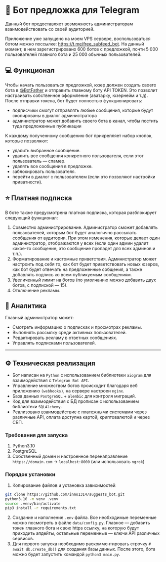 # 📨 Бот предложка для Telegram
Данный бот предоставляет возможность администраторам взаимодействовать со своей аудиторией.

Приложение уже запущено на моем VPS сервере, воспользоваться ботом можно поссылке: https://t.me/free_subfeed_bot.
На данный момент, в нем зарегистрировано 600 ботов с предложкой, почти 5 000 пользователей главного бота и 25 000 обычных пользователей.  
## 💻 Функционал
Чтобы начать пользоваться предложкой, юзер должен создать своего бота в [@BotFather](https://t.me/BotFather) и отправить главному боту API TOKEN. Это позволит настраивать собственное оформление (аватарку, юзернейм и т.д).
После отправки токена, бот будет полностью функционировать:
- подписчики смогут отправлять любые сообщения, которые будут скопированы в диалог администратора
- администратор может добавить своего бота в канал, чтобы постить туда предложенные публикации

К каждому полученному сообщению бот прикрепляет набор кнопок, которые позволяют:
- удалить выбранное сообщение.
- удалить все сообщения конкретного пользователя, если этот пользователь — спамер.
- удалять все сообщения в предложке.
- заблокировать пользователя.
- перейти в диалог с пользователем (если это позволяют настройки приватности).
## ⭐️ Платная подписка
В боте также предусмотрена платная подписка, которая разблокирует следующий функционал:
1. Совместно администрирование.
Администратор сможет добавлять пользователей, которым бот будет аналогично рассылать сообщения от аудитории.
При этом изменения, которые делает один администратор, отображаются у всех (если один админ удалит какое-то сообщение,
это сообщение пропадет для всех админов и т.п.).
2. Форматирование и кастомные приветствия.
Администратор может настроить под себя то, как бот будет приветствовать новых юзеров, как бот будет отвечать на предложенные собщения,
а также добавлять подпись ко всем публикуемым сообщениям.
3. Увеличенный лимит на ботов (по умолчанию можно добавить двух ботов, с подпиской — 15).
4. Отключение рекламы.

## 💼 Аналитика
Главный администратор может:
- Смотреть информацию о подписках и просмотрах рекламы.
- Выполнять рассылку среди активных пользователей.
- Редактировать рекламу в ответных сообщениях.
- Управлять подписками пользователей.

---

## ⚙️ Техническая реализация
- Бот написан на `Python` с использованием библиотеки `aiogram` для взаимодействия с `Telegram Bot API`.
- Управление множеством ботов происходит благодаря веб приложению `(webhooks)`, на сервере настроен `nginx`.
- База данных `PostgreSQL` + `alembic` для контроля миграций.
- Код для взаимодействия с БД прописан с использованием библиотеки `SQLAlchemy`.
- Реализовано взаимодействие с платежными системами через различные API, оплата доступна картой, криптовалютой и через СБП.
### Требования для запуска
1. Python3.10
2. PostgreSQL
3. Собственный домен и настроенное перенаправление `https://domain.com` -> `localhost:8000` (или использовать `ngrok`)
### Порядок установки
1. Копирование файлов и установка зависимостей:

```bash
git clone https://github.com/inno1314/suggests_bot.git
python3.10 -m venv .venv
source .venv/bin/activate
pip3 install -r requirements.txt
```
2. Создание и наполнение `.env` файла. Все необходимые переменные можно посмотреть в файле `data/config.py`.
Главное — добавить токен главного бота и свою https ссылку, на которую будут приходить апдейты, остальные переменные — ключи API различных сервисов.
3. Для первого запуска необходимо раскомментировать строчку `# await db.create_db()` для создания базы данных.
После этого, бота можно будет запустить командой `python3 main.py`.

